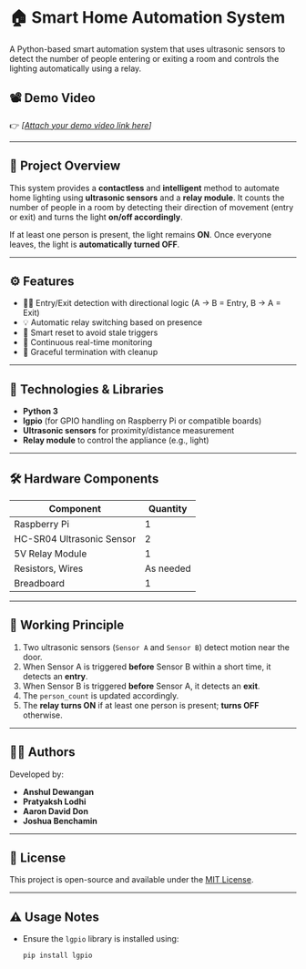 # 🏠 Smart Home Automation System

A Python-based smart automation system that uses ultrasonic sensors to detect the number of people entering or exiting a room and controls the lighting automatically using a relay.

## 📽️ Demo Video

👉 *[[Attach your demo video link here](https://youtu.be/bF2i0LKluh4)]*

---

## 📌 Project Overview

This system provides a **contactless** and **intelligent** method to automate home lighting using **ultrasonic sensors** and a **relay module**. It counts the number of people in a room by detecting their direction of movement (entry or exit) and turns the light **on/off accordingly**.

If at least one person is present, the light remains **ON**. Once everyone leaves, the light is **automatically turned OFF**.

---

## ⚙️ Features

- 🚶‍♂️ Entry/Exit detection with directional logic (A → B = Entry, B → A = Exit)
- 💡 Automatic relay switching based on presence
- 🧠 Smart reset to avoid stale triggers
- 🔁 Continuous real-time monitoring
- 🛑 Graceful termination with cleanup

---

## 🧰 Technologies & Libraries

- **Python 3**
- **lgpio** (for GPIO handling on Raspberry Pi or compatible boards)
- **Ultrasonic sensors** for proximity/distance measurement
- **Relay module** to control the appliance (e.g., light)

---

## 🛠️ Hardware Components

| Component                    | Quantity |
|-----------------------------|----------|
| Raspberry Pi                | 1        |
| HC-SR04 Ultrasonic Sensor   | 2        |
| 5V Relay Module             | 1        |
| Resistors, Wires            | As needed |
| Breadboard                  | 1        |

---

## 🧪 Working Principle

1. Two ultrasonic sensors (`Sensor A` and `Sensor B`) detect motion near the door.
2. When Sensor A is triggered **before** Sensor B within a short time, it detects an **entry**.
3. When Sensor B is triggered **before** Sensor A, it detects an **exit**.
4. The `person_count` is updated accordingly.
5. The **relay turns ON** if at least one person is present; **turns OFF** otherwise.

---

## 👨‍💻 Authors

Developed by:

- **Anshul Dewangan**
- **Pratyaksh Lodhi**
- **Aaron David Don**
- **Joshua Benchamin**

---

## 📝 License

This project is open-source and available under the [MIT License](LICENSE).

---

## ⚠️ Usage Notes

- Ensure the `lgpio` library is installed using:  
  ```bash
  pip install lgpio



